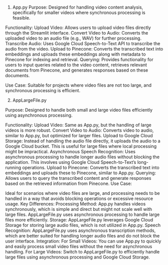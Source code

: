 1. App.py
Purpose:
Designed for handling video content analysis, specifically for smaller videos where synchronous processing is feasible.

Functionality:
Upload Video: Allows users to upload video files directly through the Streamlit interface.
Convert Video to Audio: Converts the uploaded video to an audio file (e.g., WAV) for further processing.
Transcribe Audio: Uses Google Cloud Speech-to-Text API to transcribe the audio from the video.
Upload to Pinecone: Converts the transcribed text into embeddings and uploads these embeddings along with metadata to Pinecone for indexing and retrieval.
Querying: Provides functionality for users to input queries related to the video content, retrieves relevant documents from Pinecone, and generates responses based on these documents.

Use Case:
Suitable for projects where video files are not too large, and synchronous processing is efficient.

2. AppLargeFile.py

Purpose:
Designed to handle both small and large video files efficiently using asynchronous processing.

Functionality:
Upload Video: Same as App.py, but the handling of large videos is more robust.
Convert Video to Audio: Converts video to audio, similar to App.py, but optimized for larger files.
Upload to Google Cloud Storage: Instead of handling the audio file directly, it uploads the audio to a Google Cloud bucket. This is useful for large files where local processing might be impractical.
Asynchronous Speech Recognition: Uses asynchronous processing to handle longer audio files without blocking the application. This involves using Google Cloud Speech-to-Text’s long-running operations.
Upload to Pinecone: Converts the transcribed text into embeddings and uploads these to Pinecone, similar to App.py.
Querying: Allows users to query the transcribed content and generate responses based on the retrieved information from Pinecone.
Use Case:

Ideal for scenarios where video files are large, and processing needs to be handled in a way that avoids blocking operations or excessive resource usage.
Key Differences:
Processing Method: App.py handles videos synchronously, which is simple and direct but might not scale well with large files. AppLargeFile.py uses asynchronous processing to handle large files more efficiently.
Storage: AppLargeFile.py leverages Google Cloud Storage for storing large audio files, which is not utilized in App.py.
Speech Recognition: AppLargeFile.py uses asynchronous transcription methods, which are better suited for handling longer audio files and do not block the user interface.
Integration:
For Small Videos: You can use App.py to quickly and easily process small video files without the need for asynchronous handling.
For Large Videos: Switch to AppLargeFile.py to efficiently handle large files using asynchronous processing and Google Cloud Storage.
